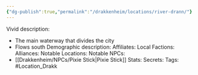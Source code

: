 ```yaml
---
{"dg-publish":true,"permalink":"/drakkenheim/locations/river-drann/"}
---
```


Vivid description:
- The main waterway that divides the city
- Flows south
Demographic description: 
Affiliates: 
Local Factions: 
Alliances: 
Notable Locations: 
Notable NPCs: 
- [[Drakkenheim/NPCs/Pixie Stick\|Pixie Stick]]
Stats: 
Secrets: 
Tags: #Location_Drakk 